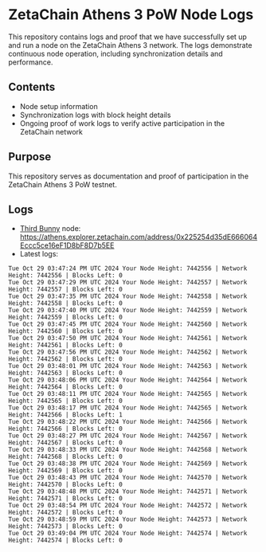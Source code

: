 # ZetaChain Athens 3 PoW Node Logs
This repository contains logs and proof that we have successfully set up and run a node on the ZetaChain Athens 3 network. The logs demonstrate continuous node operation, including synchronization details and performance.

## Contents
- Node setup information
- Synchronization logs with block height details
- Ongoing proof of work logs to verify active participation in the ZetaChain network

## Purpose
This repository serves as documentation and proof of participation in the ZetaChain Athens 3 PoW testnet.

## Logs

- [Third Bunny](https://thirdbunny.xyz/) node: https://athens.explorer.zetachain.com/address/0x225254d35dE666064Eccc5ce16eF1D8bF8D7b5EE
- Latest logs:
```
Tue Oct 29 03:47:24 PM UTC 2024 Your Node Height: 7442556 | Network Height: 7442556 | Blocks Left: 0
Tue Oct 29 03:47:29 PM UTC 2024 Your Node Height: 7442557 | Network Height: 7442557 | Blocks Left: 0
Tue Oct 29 03:47:35 PM UTC 2024 Your Node Height: 7442558 | Network Height: 7442558 | Blocks Left: 0
Tue Oct 29 03:47:40 PM UTC 2024 Your Node Height: 7442559 | Network Height: 7442559 | Blocks Left: 0
Tue Oct 29 03:47:45 PM UTC 2024 Your Node Height: 7442560 | Network Height: 7442560 | Blocks Left: 0
Tue Oct 29 03:47:50 PM UTC 2024 Your Node Height: 7442561 | Network Height: 7442561 | Blocks Left: 0
Tue Oct 29 03:47:56 PM UTC 2024 Your Node Height: 7442562 | Network Height: 7442562 | Blocks Left: 0
Tue Oct 29 03:48:01 PM UTC 2024 Your Node Height: 7442563 | Network Height: 7442563 | Blocks Left: 0
Tue Oct 29 03:48:06 PM UTC 2024 Your Node Height: 7442564 | Network Height: 7442564 | Blocks Left: 0
Tue Oct 29 03:48:11 PM UTC 2024 Your Node Height: 7442565 | Network Height: 7442565 | Blocks Left: 0
Tue Oct 29 03:48:17 PM UTC 2024 Your Node Height: 7442565 | Network Height: 7442566 | Blocks Left: 1
Tue Oct 29 03:48:22 PM UTC 2024 Your Node Height: 7442566 | Network Height: 7442566 | Blocks Left: 0
Tue Oct 29 03:48:27 PM UTC 2024 Your Node Height: 7442567 | Network Height: 7442567 | Blocks Left: 0
Tue Oct 29 03:48:33 PM UTC 2024 Your Node Height: 7442568 | Network Height: 7442568 | Blocks Left: 0
Tue Oct 29 03:48:38 PM UTC 2024 Your Node Height: 7442569 | Network Height: 7442569 | Blocks Left: 0
Tue Oct 29 03:48:43 PM UTC 2024 Your Node Height: 7442570 | Network Height: 7442570 | Blocks Left: 0
Tue Oct 29 03:48:48 PM UTC 2024 Your Node Height: 7442571 | Network Height: 7442571 | Blocks Left: 0
Tue Oct 29 03:48:54 PM UTC 2024 Your Node Height: 7442572 | Network Height: 7442572 | Blocks Left: 0
Tue Oct 29 03:48:59 PM UTC 2024 Your Node Height: 7442573 | Network Height: 7442573 | Blocks Left: 0
Tue Oct 29 03:49:04 PM UTC 2024 Your Node Height: 7442574 | Network Height: 7442574 | Blocks Left: 0
```
